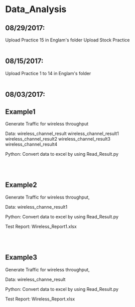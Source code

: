 # Data_Analysis

## 08/29/2017:


Upload Practice 15 in Englam's folder
Upload Stock Practice
<br><br>

## 08/15/2017:


Upload Practice 1 to 14 in Englam's folder
<br><br>

## 08/03/2017:


## Example1

 Generate Traffic for wireless throughput

 Data:
 wireless_channel_result
 wireless_channel_result1
 wireless_channel_result2
 wireless_channel_result3
 wireless_channel_result4

 Python:
 Convert data to excel by using Read_Result.py

<br><br>
## Example2

 Generate Traffic for wireless throughput,

 Data:
 wireless_channe_result1
 
 Python:
 Convert data to excel by using Read_Result.py

 Test Report:
 Wireless_Report1.xlsx

<br><br>
## Example3

 Generate Traffic for wireless throughput, 

 Data:
 wireless_channe_result
 
 Python:
 Convert data to excel by using Read_Result.py

 Test Report:
 Wireless_Report.xlsx
